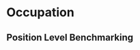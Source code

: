 <script setup>
import { ref } from 'vue';
import NavContainer from '../components/NavContainer.vue';
import newsData from '../assets/work/occupation.json';

const data = ref(newsData);
</script>

# Occupation

## Position Level Benchmarking

<NavContainer :data="data.positionLevelBenchmarking"/>
